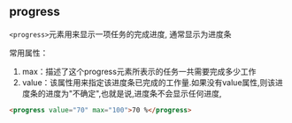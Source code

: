
## progress
`<progress>`元素用来显示一项任务的完成进度, 通常显示为进度条

常用属性：
1. max：描述了这个progress元素所表示的任务一共需要完成多少工作
2. value：该属性用来指定该进度条已完成的工作量.如果没有value属性,则该进度条的进度为"不确定",也就是说,进度条不会显示任何进度,
```html
<progress value="70" max="100">70 %</progress>
```
